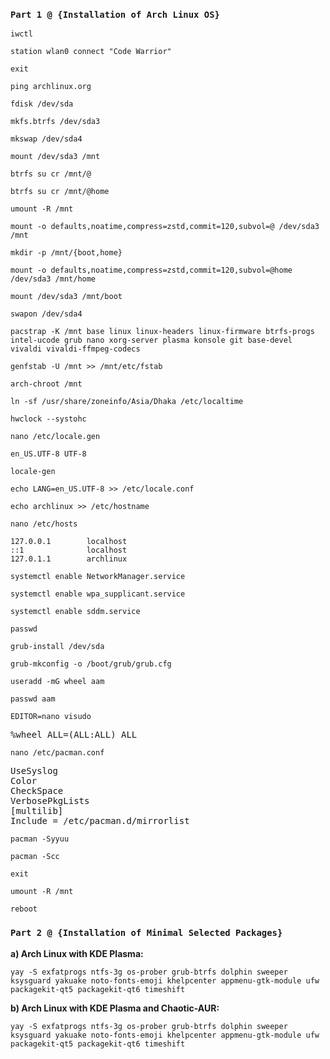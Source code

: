 ### `Part 1 @ {Installation of Arch Linux OS}`
```
iwctl
```
```
station wlan0 connect "Code Warrior"
```
```
exit
```
```
ping archlinux.org
```
```
fdisk /dev/sda
```
```
mkfs.btrfs /dev/sda3
```
```
mkswap /dev/sda4
```
```
mount /dev/sda3 /mnt
```
```
btrfs su cr /mnt/@
```
```
btrfs su cr /mnt/@home
```
```
umount -R /mnt
```
```
mount -o defaults,noatime,compress=zstd,commit=120,subvol=@ /dev/sda3 /mnt
```
```
mkdir -p /mnt/{boot,home}
```
```
mount -o defaults,noatime,compress=zstd,commit=120,subvol=@home /dev/sda3 /mnt/home
```
```
mount /dev/sda3 /mnt/boot
```
```
swapon /dev/sda4
```
```
pacstrap -K /mnt base linux linux-headers linux-firmware btrfs-progs intel-ucode grub nano xorg-server plasma konsole git base-devel vivaldi vivaldi-ffmpeg-codecs
```
```
genfstab -U /mnt >> /mnt/etc/fstab
```
```
arch-chroot /mnt
```
```
ln -sf /usr/share/zoneinfo/Asia/Dhaka /etc/localtime
```
```
hwclock --systohc
```
```
nano /etc/locale.gen
```
```
en_US.UTF-8 UTF-8
```
```
locale-gen
```
```
echo LANG=en_US.UTF-8 >> /etc/locale.conf
```
```
echo archlinux >> /etc/hostname
```
```
nano /etc/hosts
```
```
127.0.0.1        localhost
::1              localhost
127.0.1.1        archlinux
```
```
systemctl enable NetworkManager.service
```
```
systemctl enable wpa_supplicant.service
```
```
systemctl enable sddm.service
```
```
passwd
```
```
grub-install /dev/sda
```
```
grub-mkconfig -o /boot/grub/grub.cfg
```
```
useradd -mG wheel aam
```
```
passwd aam
```
```
EDITOR=nano visudo
```
<pre>
%wheel ALL=(ALL:ALL) ALL   
</pre>
```
nano /etc/pacman.conf
```
<pre>
UseSyslog   
Color   
CheckSpace   
VerbosePkgLists   
[multilib]   
Include = /etc/pacman.d/mirrorlist   
</pre>
```
pacman -Syyuu
```
```
pacman -Scc
```
```
exit
```
```
umount -R /mnt
```
```
reboot
```

### `Part 2 @ {Installation of Minimal Selected Packages}`
**a) Arch Linux with KDE Plasma:**
```
yay -S exfatprogs ntfs-3g os-prober grub-btrfs dolphin sweeper ksysguard yakuake noto-fonts-emoji khelpcenter appmenu-gtk-module ufw packagekit-qt5 packagekit-qt6 timeshift
```
**b) Arch Linux with KDE Plasma and Chaotic-AUR:**
```
yay -S exfatprogs ntfs-3g os-prober grub-btrfs dolphin sweeper ksysguard yakuake noto-fonts-emoji khelpcenter appmenu-gtk-module ufw packagekit-qt5 packagekit-qt6 timeshift
```

